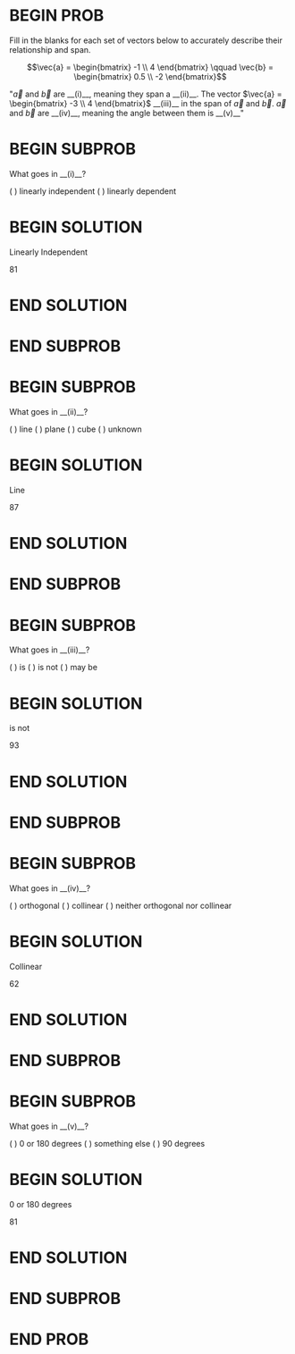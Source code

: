 # BEGIN PROB

Fill in the blanks for each set of vectors below to accurately describe their relationship and span.

$$\vec{a} = \begin{bmatrix} -1 \\ 4 \end{bmatrix} \qquad \vec{b} = \begin{bmatrix} 0.5 \\ -2 \end{bmatrix}$$

"$\vec{a}$ and $\vec{b}$ are  \_\_(i)\_\_, meaning they span a  \_\_(ii)\_\_. The vector  $\vec{a} = \begin{bmatrix} -3 \\ 4 \end{bmatrix}$  \_\_(iii)\_\_ in the span of $\vec{a}$ and $\vec{b}$. $\vec{a}$ and $\vec{b}$ are  \_\_(iv)\_\_, meaning the angle between them is  \_\_(v)\_\_"

# BEGIN SUBPROB

What goes in \_\_(i)\_\_?

( ) linearly independent
( ) linearly dependent

# BEGIN SOLUTION

Linearly Independent

<average>81</average>

# END SOLUTION

# END SUBPROB

# BEGIN SUBPROB

What goes in \_\_(ii)\_\_?

( ) line
( ) plane
( ) cube
( ) unknown

# BEGIN SOLUTION

Line

<average>87</average>

# END SOLUTION

# END SUBPROB

# BEGIN SUBPROB

What goes in \_\_(iii)\_\_?

( ) is
( ) is not
( ) may be

# BEGIN SOLUTION

is not

<average>93</average>

# END SOLUTION

# END SUBPROB

# BEGIN SUBPROB

What goes in \_\_(iv)\_\_?

( ) orthogonal
( ) collinear
( ) neither orthogonal nor collinear

# BEGIN SOLUTION

Collinear

<average>62</average>

# END SOLUTION

# END SUBPROB

# BEGIN SUBPROB

What goes in \_\_(v)\_\_?

( ) 0 or 180 degrees
( ) something else
( ) 90 degrees

# BEGIN SOLUTION

0 or 180 degrees

<average>81</average>

# END SOLUTION

# END SUBPROB

# END PROB